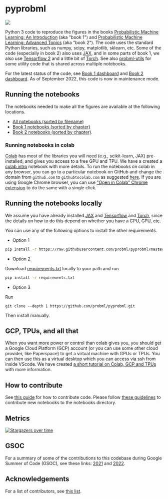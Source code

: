 # pyprobml

<img src="https://img.shields.io/github/stars/probml/pyprobml?style=social">


Python 3 code to reproduce the figures in the books
[Probabilistic Machine Learning: An Introduction](https://probml.github.io/pml-book/book1.html) (aka "book 1")
and
[Probabilistic Machine Learning: Advanced Topics](https://probml.github.io/pml-book/book2.html)
(aka "book 2").
The code uses the standard Python libraries, such as numpy, scipy, matplotlib, sklearn,  etc.
Some of the code (especially in book 2) also uses [JAX](https://github.com/google/jax),
and in some parts of book 1, we also use  [Tensorflow 2](https://github.com/tensorflow/tensorflow)
and a little bit of [Torch](https://github.com/pytorch).
See also [probml-utils](https://github.com/probml/probml-utils) for some utility code that is shared across multiple notebooks.

For the latest status of the code,
see [Book 1 dashboard](https://github.com/probml/pyprobml/blob/workflow_testing_indicator/dashboard_figures_book1.md)
and [Book 2 dashboard](https://github.com/probml/pyprobml/blob/workflow_testing_indicator/dashboard_figures_book2.md).
As of September 2022, this code is now in maintenance mode.



## Running the notebooks


The notebooks needed to make all the figures are available at the following locations.

* [All notebooks (sorted by filename)](https://probml.github.io/notebooks)
* [Book 1 notebooks (sorted by chapter)](https://github.com/probml/pyprobml/tree/master/notebooks/book1)
* [Book 2 notebooks (sorted by chapter)](https://github.com/probml/pyprobml/tree/master/notebooks/book2). 



### Running notebooks in colab

[Colab](https://colab.research.google.com/notebooks/intro.ipynb) has most of the libraries you will need (e.g., scikit-learn,  JAX) pre-installed, and gives you access to a free GPU and TPU. We have a created a 
[colab intro](https://colab.research.google.com/github/probml/pyprobml/blob/master/notebooks/tutorials/colab_intro.ipynb)
notebook with more details. To run the notebooks on colab in any browser, you can go to a particular notebook on GitHub and change the domain from `github.com` to `githubtocolab.com` as suggested [here](https://stackoverflow.com/a/67344477/13330701). If you are using Google Chrome browser, you can use ["Open in Colab" Chrome extension](https://chrome.google.com/webstore/detail/open-in-colab/iogfkhleblhcpcekbiedikdehleodpjo) to do the same with a single click.

## Running the notebooks locally 

We assume you have already installed [JAX](https://github.com/google/jax#installation) and
[Tensorflow](https://www.tensorflow.org/install) and [Torch](https://pytorch.org/),
since the details on how to do this depend on whether you have a CPU, GPU, etc.

You can use any of the following options to install the other requirements.

* Option 1

```bash
pip install -r https://raw.githubusercontent.com/probml/pyprobml/master/requirements.txt
```

* Option 2

Download [requirements.txt](https://github.com/probml/pyprobml/blob/master/requirements.txt) locally to your path and run

```bash
pip install -r requirements.txt
```

* Option 3

Run 
```
git clone --depth 1 https://github.com/probml/pyprobml.git
```
Then install manually.

## GCP, TPUs, and all that

When you want more power or control than colab gives you,
you should get a Google Cloud Platform (GCP) account
(or you can use some other cloud provider, like Paperspace)
to get a virtual machine with GPUs or TPUs.
You can then use this as a virtual desktop which you can access via ssh from inside VScode.
We have created [a short tutorial on Colab, GCP and TPUs](https://github.com/probml/pyprobml/blob/master/notebooks/tutorials/colab_gcp_tpu_tutorial.md) with more information.


## How to contribute

See [this guide](https://github.com/probml/pyprobml/blob/master/CONTRIBUTING.md) for how to contribute code. Please follow [these guidelines](https://github.com/probml/pyprobml/blob/master/notebooks/README.md) to contribute new notebooks to the notebooks directory.


## Metrics

[![Stargazers over time](https://starchart.cc/probml/pyprobml.svg)](https://starchart.cc/probml/pyprobml)

## GSOC 

For a summary of some of the contributions to this codebase during Google Summer of Code (GSOC),
see  these links: [2021](https://probml.github.io/pml-book/gsoc/gsoc2021.html)
and [2022](https://probml.github.io/pml-book/gsoc/gsoc2022.html).





<h2><a id="acknowledgements"></a>Acknowledgements</h2>

For a list of contributors, see
[this list](https://github.com/probml/pyprobml/graphs/contributors).
